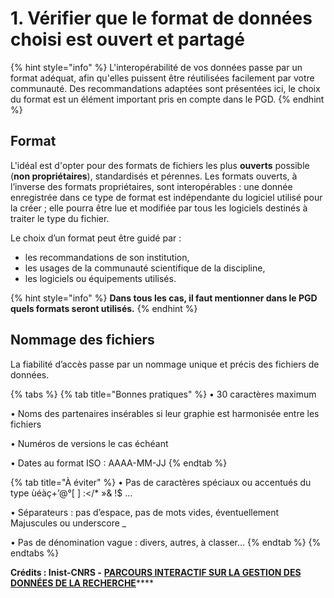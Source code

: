 # 1. Vérifier que le format de données choisi est ouvert et partagé

{% hint style="info" %}
L'interopérabilité de vos données passe par un format adéquat, afin qu'elles puissent être réutilisées facilement par votre communauté. Des recommandations adaptées sont présentées ici, le choix du format est un élément important pris en compte dans le PGD.
{% endhint %}

## Format&#x20;

L'idéal est d'opter pour des formats de fichiers les plus **ouverts** possible (**non propriétaires**), standardisés et pérennes. Les formats ouverts, à l’inverse des formats propriétaires, sont interopérables : une donnée enregistrée dans ce type de format est indépendante du logiciel utilisé pour la créer ; elle pourra être lue et modifiée par tous les logiciels destinés à traiter le type du fichier.

Le choix d’un format peut être guidé par :

* les recommandations de son institution,
* les usages de la communauté scientifique de la discipline,
* les logiciels ou équipements utilisés.

{% hint style="info" %}
**Dans tous les cas, il faut mentionner dans le PGD quels formats seront utilisés.**
{% endhint %}

## Nommage des fichiers&#x20;

La fiabilité d’accès passe par un nommage unique et précis des fichiers de données.

{% tabs %}
{% tab title="Bonnes pratiques" %}
• 30 caractères maximum

• Noms des partenaires insérables si leur graphie est harmonisée entre les fichiers

• Numéros de versions le cas échéant

• Dates au format ISO : AAAA-MM-JJ
{% endtab %}

{% tab title="À éviter" %}
• Pas de caractères spéciaux ou accentués du type ùéàç+’@°\[ ] :\</\* »& !$ …

• Séparateurs : pas d’espace, pas de mots vides, éventuellement Majuscules ou underscore \_

• Pas de dénomination vague : divers, autres, à classer…
{% endtab %}
{% endtabs %}

**Crédits : Inist-CNRS -** [**PARCOURS INTERACTIF SUR LA GESTION DES DONNÉES DE LA RECHERCHE**](https://doranum.fr/enjeux-benefices/parcours-interactif-sur-la-gestion-des-donnees-de-la-recherche/)****
